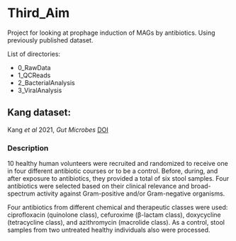 # Third_Aim

Project for looking at prophage induction of MAGs by antibiotics. Using previously published dataset.

List of directories:

* 0_RawData
* 1_QCReads
* 2_BacterialAnalysis
* 3_ViralAnalysis

## Kang dataset:
Kang *et al* 2021, *Gut Microbes*
 [DOI](https://doi.org/10.1080/19490976.2021.1900995)

### Description

10 healthy human volunteers were recruited and randomized to receive one in four different antibiotic courses or to be a control. Before, during, and after 
exposure to antibiotics, they provided a total of six stool samples. Four antibiotics were selected based on their clinical relevance and broad-spectrum activity against 
Gram-positive and/or Gram-negative organisms.

Four antibiotics from different chemical and therapeutic classes were used: ciprofloxacin (quinolone class), cefuroxime (β-lactam class), doxycycline (tetracycline class), 
and azithromycin (macrolide class). As a control, stool samples from two untreated healthy individuals also were processed.

